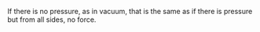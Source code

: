If there is no pressure, as in vacuum, that is the same as if there is pressure but from all sides, no force.
